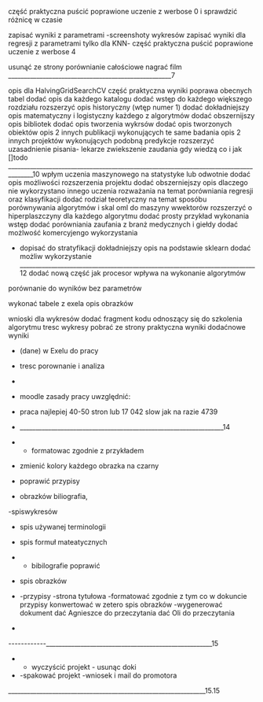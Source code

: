 



część praktyczna puścić poprawione uczenie z werbose 0 i sprawdzić różnicę w czasie

zapisać wyniki z parametrami
-screenshoty wykresów 
zapisać wyniki dla regresji z parametrami tylko dla KNN-
część praktyczna puścić poprawione uczenie z werbose 4


usunąć ze strony porównianie całościowe
 nagrać film
____________________________________________________7


opis  dla HalvingGridSearchCV
część praktyczna wyniki poprawa obecnych tabel
dodać opis da każdego katalogu
dodać wstęp do każdego większego rozdziału
rozszerzyć opis historyczny (wtęp numer 1)
dodać dokładniejszy opis matematyczny i logistyczny każdego z algorytmów
dodać obszernijszy opis bibliotek
dodać opis tworzenia wykrsów
dodać opis tworzonych obiektów
opis 2 innych publikacji wykonujących te same badania
opis 2 innych projektów wykonujących podobną predykcje
rozszerzyć uzasadnienie pisania- lekarze zwiekszenie zaudania gdy wiedzą co i jak
[]todo
______________________________________________________________________________________10
wpłym uczenia maszynowego na statystyke lub odwotnie
dodać opis możliwości rozszerzenia projektu 
dodać obszerniejszy opis dlaczego nie wykorzystano innego uczenia
rozważania na temat porówniania regresji oraz klasyfikacji 
dodać rodział teoretyczny na temat sposóbu porównywania algorytmów i skal oml
do maszyny wwektorów rozszerzyć o hiperplaszczyny 
dla każdego algorytmu dodać prosty przykład wykonania
wstęp dodać porówniania zaufania z branż medycznych i giełdy
dodać możlwość komercyjengo wykorzystania
- dopisać do stratyfikacji 
dokładniejszy opis na podstawie sklearn dodać możliw wykorzystanie
___________________________________________________________________________12
dodać nową część jak procesor wpływa na wykonanie algorytmów 

porównanie do wyników bez parametrów

wykonać tabele z exela
opis obrazków

wnioski dla wykresów
dodać fragment kodu odnoszący się do szkolenia algorytmu 
tresc wykresy pobrać ze strony 
praktyczna wyniki dodaćnowe wyniki 

- (dane) w Exelu do pracy

- tresc porownanie i analiza
- 
- moodle zasady pracy uwzględnić:

- praca najlepiej 40-50 stron lub 17 042 slow jak na razie 4739
- _________________________________________________________________14
- - formatowac zgodnie z przykładem
- zmienić kolory każdego obrazka na czarny
- poprawić przypisy
- obrazków biliografia,

 -spiswykresów
- spis używanej terminologii
- spis formuł mateatycznych

- - bibilografie poprawić
- spis obrazków
- -przypisy
 -strona tytułowa
-formatować zgodnie z tym co w dokuncie
przypisy konwertować w zetero
spis  obrazków
-wygenerować dokument
dać Agnieszce do przeczytania
dać Oli do przeczytania
- 
------------_____________________________________________________15
- - wyczyścić projekt - usunąc doki 
- -spakować projekt
-wniosek i mail do promotora

_______________________________________________________________15.15